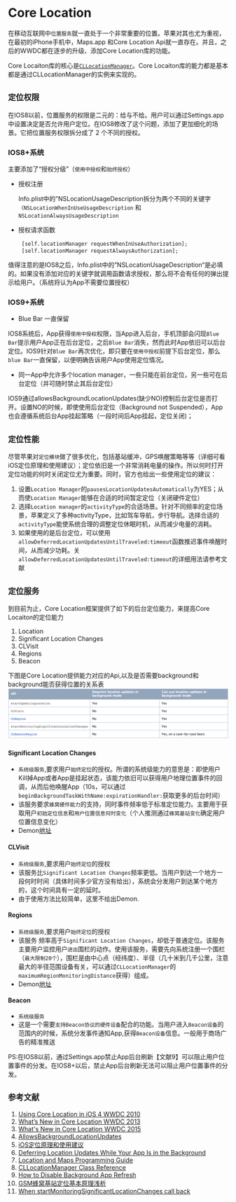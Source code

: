 # Core Location

在移动互联网中`位置服务`就一直处于一个非常重要的位置。苹果对其也尤为重视，在最初的iPhone手机中，Maps.app 和Core Location Api就一直存在。并且，之后的WWDC都在逐步的升级、添加Core Location库的功能。

Core Locaiton库的核心是[`CLLocationManager`](https://developer.apple.com/library/ios/documentation/CoreLocation/Reference/CLLocationManager_Class/)。Core Locaiton库的能力都是基本都是通过CLLocationManager的实例来实现的。

## `定位权限`

在IOS8以前，位置服务的权限是二元的：给与不给。用户可以通过Settings.app中设置决定是否允许用户定位。在IOS8修改了这个问题，添加了更加细化的场景。它把位置服务权限拆分成了 2 个不同的授权。

### IOS8+系统

主要添加了“授权分级”（`使用中授权`和`始终授权`）

* 授权注册

    Info.plist中的”NSLocationUsageDescription拆分为两个不同的关键字`（NSLocationWhenInUseUsageDescription` 和 `NSLocationAlwaysUsageDescription`

*  授权请求函数

		[self.locationManager requestWhenInUseAuthorization];
		[self.locationManager requestAlwaysAuthorization];


值得注意的是IOS8之后，Info.plist中的”NSLocationUsageDescription“是必填的。如果没有添加对应的关键字就调用函数请求授权，那么将不会有任何的弹出提示给用户。（系统将认为App不需要位置授权）

### **IOS9+系统**
* Blue Bar 一直保留

IOS8系统后，App获得`使用中授权`权限，当App进入后台，手机顶部会闪现`Blue Bar`提示用户App正在后台定位，之后`Blue Bar`消失，然而此时App依旧可以后台定位。IOS9针对`Blue Bar`再次优化，即只要在`使用中授权`前提下后台定位，那么`blue Bar`一直保留，以便明确告诉用户App使用定位情况。


* 同一App中允许多个location manager，一些只能在前台定位，另一些可在后台定位（并可随时禁止其后台定位）


IOS9通过allowsBackgroundLocationUpdates(缺少NO)控制后台定位是否打开。设置NO的时候，即使使用后台定位（Background not  Suspended），App也会遵循系统后台App挂起策略（一段时间后App挂起，定位关闭)；


## `定位性能`
   
   尽管苹果对`定位模块`做了很多优化，包括基站缓冲，GPS唤醒策略等等（详细可看iOS定位原理和使用建议）；定位依旧是一个非常消耗电量的操作。所以何时打开定位功能的何时关闭定位尤为重要。同时，官方也给出一些使用定位的建议：

1. 设置`Location Manager`的`pausesLocationUpdatesAutomatically`为YES；从而使`Location Manager`能够在合适的时间暂定定位（关闭硬件定位）
2. 选择`Location manager`的`activityType`的合适场景。针对不同频率的定位场景，苹果定义了多种activityType，比如驾车导航，步行导航。选择合适的`activityType`能使系统合理的调整定位休眠时机，从而减少电量的消耗。
3. 如果使用的是后台定位，可以使用`allowDeferredLocationUpdatesUntilTraveled:timeout`函数推迟事件唤醒时间，从而减少功耗。关`allowDeferredLocationUpdatesUntilTraveled:timeout`的详细用法请参考文献

## `定位服务`

到目前为止，Core Location框架提供了如下的后台定位能力，来提高Core Locaiton的定位能力

1. Location
2. Significant Location Changes
3. CLVisit
4. Regions
5. Beacon

下图是Core Location提供能力对应的Api,以及是否需要background和background能否获得位置的关系表
![APIs and technologies for which an iOS app can specify location updates](https://github.com/Ambtion/ambtion.github.io/blob/master/imageSource/CoreLocation/backLocation.png?raw=ture)
	

#### Significant Location Changes
* `系统级服务`,要求用户`始终定位`的授权。所谓的系统级能力的意思是：即使用户Kill掉App或者App是挂起状态，该能力依旧可以获得用户地理位置事件的回调，从而后他唤醒App（10s，可以通过`beginBackgroundTaskWithName:expirationHandler:`获取更多的后台时间）
* 该服务要求`蜂窝硬件能力`的支持，同时事件频率低于标准定位能力。主要用于获取用户`初始定位信息`和`用户位置信息何时变化`（个人推测通过`蜂窝基站变化`确定用户位置信息变化）
* Demon[地址](https://github.com/Ambtion/SignificantChangeUpdates.git)

#### CLVisit
* `系统级服务`,要求用户`始终定位`的授权
* 该服务比`Significant Location Changes`频率更低。当用户到达一个地方一段何时时间（具体时间多少官方没有给出），系统会分发用户到达某个地方的，这个时间具有一定的延时。
* 由于使用方法比较简单，这里不给出Demon.

#### Regions
* `系统级服务`,要求用户`始终定位`的授权
* 该服务	频率高于`Significant Location Changes`，却低于普通定位。该服务主要用户监控用户`进出`围栏的动作。使用该服务，需要先向系统注册一个围栏（`最大限制20个`），围栏是由中心点（经纬度）、半径（几十米到几千公里，注意最大的半径范围设备有关，可以通过`CLLocationManager`的`maximumRegionMonitoringDistance`获得）组成。
* Demon[地址](https://github.com/Ambtion/FenceDemon.git)

#### Beacon
* `系统级服务`
* 这是一个需要`支持Beacon协议的硬件设备`配合的功能。当用户进入`Beacon设备`的范围内的时候，系统分发事件通知App,获得`Beacon设备`信息。一般用于商场广告的精准推送
 

PS:在IOS8以前，通过Settings.app禁止App后台刷新【文献9】可以阻止用户位置事件的分发。在IOS8+以后，禁止App后台刷新无法可以阻止用户位置事件的分发。

## `参考文献`

1.  [Using Core Location in iOS 4 WWDC 2010](http://asciiwwdc.com/2010/sessions/115)
2.  [What’s New in Core Location WWDC 2013](http://asciiwwdc.com/2013/sessions/307) 
3. [What's New in Core Location WWDC 2015](http://asciiwwdc.com/2015/sessions/714)
4. [AllowsBackgroundLocationUpdates](http://stackoverflow.com/questions/30808192/allowsbackgroundlocationupdates-in-cllocationmanager-in-ios9)
5. [iOS定位原理和使用建议](http://www.2cto.com/kf/201404/289744.html)
6. [Deferring Location Updates While Your App Is in the Background
](https://developer.apple.com/library/prerelease/watchos/documentation/UserExperience/Conceptual/LocationAwarenessPG/CoreLocation/CoreLocation.html#//apple_ref/doc/uid/TP40009497-CH2-SW14)
7. [Location and Maps Programming Guide](https://developer.apple.com/library/prerelease/watchos/documentation/UserExperience/Conceptual/LocationAwarenessPG/CoreLocation/CoreLocation.html#//apple_ref/doc/uid/TP40009497-CH2-SW1)
8. [CLLocationManager Class Reference](https://developer.apple.com/library/ios/documentation/CoreLocation/Reference/CLLocationManager_Class/#//apple_ref/doc/uid/TP40007125-CH3-SW60)
9. [How to Disable Background App Refresh](http://www.gottabemobile.com/2014/10/14/how-to-stop-ios-8-apps-from-refreshing-in-the-background/)
10. [GSM蜂窝基站定位基本原理浅析](http://www.cnblogs.com/magicboy110/archive/2010/12/10/1902741.html)
11. [When startMonitoringSignificantLocationChanges call back](http://stackoverflow.com/questions/8290707/startmonitoringsignificantlocationchanges-lack-of-accuracy)




